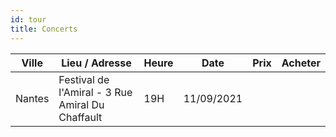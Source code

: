 ```yaml
---
id: tour
title: Concerts
---
```


|Ville  |Lieu / Adresse                                   |Heure|Date      |Prix  |Acheter|
|-------|-------------------------------------------------|-----|----------|------|-------|
|Nantes |Festival de l'Amiral - 3 Rue Amiral Du Chaffault |19H  |11/09/2021|      |       |
